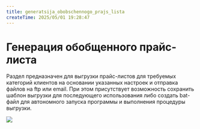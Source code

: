 ```yaml
---
title: generatsija_obobschennogo_prajs_lista
createTime: 2025/05/01 19:28:47
---
```

# Генерация обобщенного прайс-листа

Раздел предназначен для выгрузки прайс-листов для требуемых категорий клиентов на основании указанных настроек и отправка файлов на ftp или email. При этом присутствует возможность сохранить шаблон выгрузки для последующего использования либо создать bat-файл для автономного запуска программы и выполнения процедуры выгрузки.

![](Aspose.Words.83ab1c44-6b28-430a-a5f2-4d9e6ba1abd4.927.png)